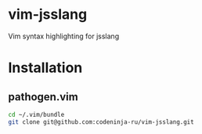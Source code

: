 # vim-jsslang
Vim syntax highlighting for jsslang

# Installation

## pathogen.vim

```bash
cd ~/.vim/bundle
git clone git@github.com:codeninja-ru/vim-jsslang.git
```


